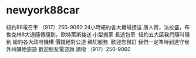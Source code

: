 # newyork88car
紐約88電召車 （917）250-9060 24小時紐約各大機場接送 唐人街，法拉盛，布魯克林8大道隨傳隨到，歐特萊斯接送 小型搬家 長途包車  紐約五大區我們隨叫隨到 紐約各大政府機構 價錢絕對公道 親切服務  歡迎您預訂 我們一定準時到達守候 外州購物旅遊 歡迎朋友電咨詢 請撥 （917）250-9060
